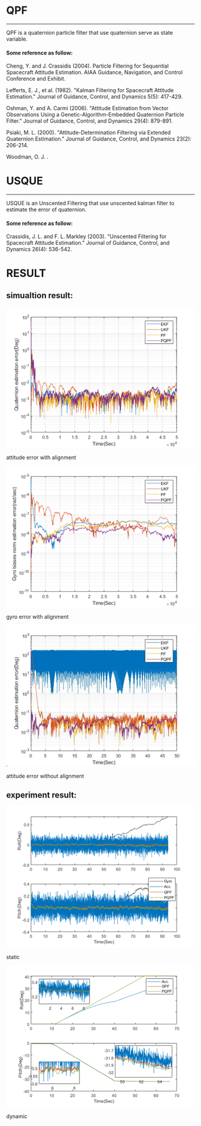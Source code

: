 # QPF
---
QPF is a quaternion particle filter that use quaternion serve as state variable.

#### Some reference as follow:
Cheng, Y. and J. Crassidis (2004). Particle Filtering for Sequential Spacecraft Attitude Estimation. AIAA Guidance, Navigation, and Control Conference and Exhibit.

	
Lefferts, E. J., et al. (1982). "Kalman Filtering for Spacecraft Attitude Estimation." Journal of Guidance, Control, and Dynamics 5(5): 417-429.
	
Oshman, Y. and A. Carmi (2006). "Attitude Estimation from Vector Observations Using a Genetic-Algorithm-Embedded Quaternion Particle Filter." Journal of Guidance, Control, and Dynamics 29(4): 879-891.
	
Psiaki, M. L. (2000). "Attitude-Determination Filtering via Extended Quaternion Estimation." Journal of Guidance, Control, and Dynamics 23(2): 206-214.
	
Woodman, O. J. <An introduction to inertial navigation.pdf>.
# USQUE
---
USQUE is an Unscented Filtering that use unscented kalman filter to estimate the error of quaternion.

#### Some reference as follow:
	
Crassidis, J. L. and F. L. Markley (2003). "Unscented Filtering for Spacecraft Attitude Estimation." Journal of Guidance, Control, and Dynamics 26(4): 536-542.
# RESULT
## simualtion result:

![result1](https://github.com/zhongluu/navigation/blob/master/img/no%20initial%20bias.png)

attitude error with alignment


![result2](https://github.com/zhongluu/navigation/blob/master/img/gyrobias.png)

gyro error with alignment

![result3](https://github.com/zhongluu/navigation/blob/master/img/error.jpg)

attitude error without alignment

## experiment result:

![result4](https://github.com/zhongluu/navigation/blob/master/img/static.png)

static

![result5](https://github.com/zhongluu/navigation/blob/master/img/dynamic.png)

dynamic
